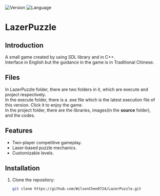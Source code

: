 ![Version](https://img.shields.io/badge/Version-v1.0.0-green)
![Language](https://img.shields.io/badge/Language-C++-blue)
# LazerPuzzle
## Introduction
  
A small game created by using SDL library and in C++.  
Interface in English but the guidance in the game is in Traditional Chinese.
  
## Files
In LazerPuzzle folder, there are two folders in it, which are execute and project respectively.  
In the execute folder, there is a .exe file which is the latest execution file of this version. Click it to enjoy the game.  
In the project folder, there are the libraries, images(in the **source** folder), and the codes.

## Features
- Two-player competitive gameplay.
- Laser-based puzzle mechanics.
- Customizable levels.

## Installation
1. Clone the repository:
   ```bash
   git clone https://github.com/WilsonChen0724/LazerPuzzle.git
